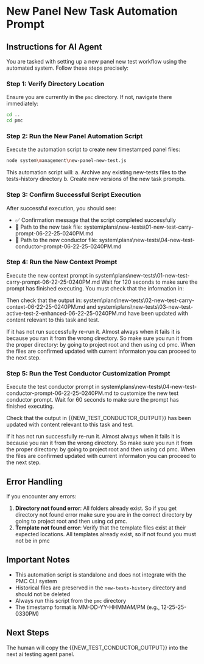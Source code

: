 # New Panel New Task Automation Prompt

## Instructions for AI Agent

You are tasked with setting up a new panel new test workflow using the automated system. Follow these steps precisely:

### Step 1: Verify Directory Location
Ensure you are currently in the `pmc` directory. If not, navigate there immediately:

```bash
cd ..
cd pmc
```

### Step 2: Run the New Panel Automation Script

Execute the automation script to create new timestamped panel files:

```bash
node system\management\new-panel-new-test.js
```
This automation script will:
a. Archive any existing new-tests files to the tests-history directory
b. Create new versions of the new task prompts.

### Step 3: Confirm Successful Script Execution

After successful execution, you should see:
- ✅ Confirmation message that the script completed successfully
- 📄 Path to the new task file: system\plans\new-tests\01-new-test-carry-prompt-06-22-25-0240PM.md
- 📄 Path to the new conductor file: system\plans\new-tests\04-new-test-conductor-prompt-06-22-25-0240PM.md

### Step 4: Run the New Context Prompt

Execute the new context prompt in system\plans\new-tests\01-new-test-carry-prompt-06-22-25-0240PM.md
Wait for 120 seconds to make sure the prompt has finished executing. You must check that the information in: 

Then check that the output in:
system\plans\new-tests\02-new-test-carry-context-06-22-25-0240PM.md and system\plans\new-tests\03-new-test-active-test-2-enhanced-06-22-25-0240PM.md
have been updated with content relevant to this task and test.

If it has not run successfully re-run it. Almost always when it fails it is because you ran it from the wrong directory. So make sure you run it from the proper directory: by going to project root and then using cd pmc. When the files are confirmed updated with current informaton you can proceed to the next step. 

### Step 5: Run the Test Conductor Customization Prompt 

Execute the test conductor prompt in system\plans\new-tests\04-new-test-conductor-prompt-06-22-25-0240PM.md to customize the new test conductor prompt. 
Wait for 60 seconds to make sure the prompt has finished executing. 

Check that the output in {{NEW_TEST_CONDUCTOR_OUTPUT}} 
has been updated with content relevant to this task and test.

If it has not run successfully re-run it. Almost always when it fails it is because you ran it from the wrong directory. So make sure you run it from the proper directory: by going to project root and then using cd pmc. When the files are confirmed updated with current informaton you can proceed to the next step. 

## Error Handling

If you encounter any errors:

1. **Directory not found error**: All folders already exist. So if you get directory not found error make sure you are in the correct directory by going to project root and then using cd pmc.
2. **Template not found error**: Verify that the template files exist at their expected locations. All templates already exist, so if not found you must not be in pmc

## Important Notes

- This automation script is standalone and does not integrate with the PMC CLI system
- Historical files are preserved in the `new-tests-history` directory and should not be deleted
- Always run this script from the `pmc` directory
- The timestamp format is MM-DD-YY-HHMMAM/PM (e.g., 12-25-25-0330PM)

## Next Steps
The human will copy the {{NEW_TEST_CONDUCTOR_OUTPUT}} into the next ai testing agent panel.
